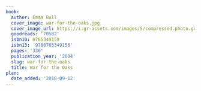 ```yaml
---
book:
  author: Emma Bull
  cover_image: war-for-the-oaks.jpg
  cover_image_url: https://i.gr-assets.com/images/S/compressed.photo.goodreads.com/books/1312059051l/70582._SX98_.jpg
  goodreads: '70582'
  isbn10: 0765349159
  isbn13: '9780765349156'
  pages: '336'
  publication_year: '2004'
  slug: war-for-the-oaks
  title: War for the Oaks
plan:
  date_added: '2018-09-12'
---
```

